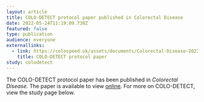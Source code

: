 ```yaml
---
layout: article
title: COLO-DETECT protocol paper published in Colorectal Disease
date: 2022-05-24T11:19:09.738Z
featured: false
type: publication
audience: everyone
externallinks:
  - link: https://colospeed.uk/assets/documents/Colorectal-Disease-2022-Seager.pdf
    title: COLO-DETECT protocol paper
study: colodetect
---
```

The COLO-DETECT protocol paper has been published in *Colorectal Disease.* The paper is available to view [online](https://colospeed.uk/assets/documents/Colorectal-Disease-2022-Seager.pdf). For more on COLO-DETECT, view the study page below.